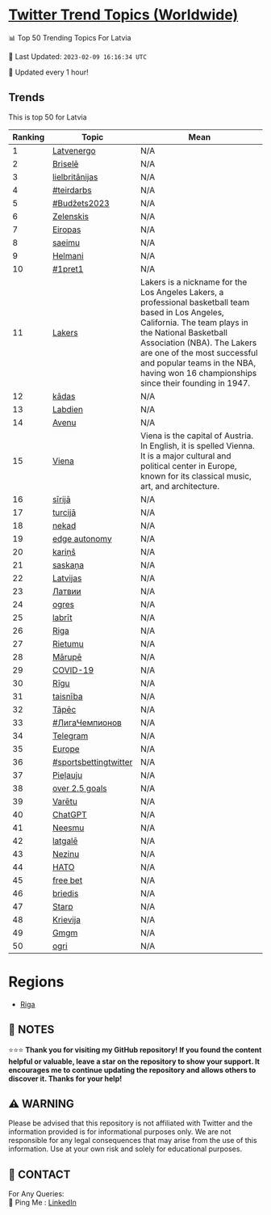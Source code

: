 [Twitter Trend Topics (Worldwide)](https://github.com/ErcinDedeoglu/Twitter-Trend-Topics)
==========


📊 Top 50 Trending Topics For Latvia

📆 Last Updated: `2023-02-09 16:16:34 UTC`

🔧 Updated every 1 hour!


## Trends

This is top 50 for Latvia

| Ranking | Topic | Mean |
| ------- | ------------ | ------------ |
| 1 | [Latvenergo](http://twitter.com/search?q=Latvenergo) | N/A |
| 2 | [Briselē](http://twitter.com/search?q=Brisel%c4%93) | N/A |
| 3 | [lielbritānijas](http://twitter.com/search?q=lielbrit%c4%81nijas) | N/A |
| 4 | [#teirdarbs](http://twitter.com/search?q=%23teirdarbs) | N/A |
| 5 | [#Budžets2023](http://twitter.com/search?q=%23Bud%c5%beets2023) | N/A |
| 6 | [Zelenskis](http://twitter.com/search?q=Zelenskis) | N/A |
| 7 | [Eiropas](http://twitter.com/search?q=Eiropas) | N/A |
| 8 | [saeimu](http://twitter.com/search?q=saeimu) | N/A |
| 9 | [Helmani](http://twitter.com/search?q=Helmani) | N/A |
| 10 | [#1pret1](http://twitter.com/search?q=%231pret1) | N/A |
| 11 | [Lakers](http://twitter.com/search?q=Lakers) | Lakers is a nickname for the Los Angeles Lakers, a professional basketball team based in Los Angeles, California. The team plays in the National Basketball Association (NBA). The Lakers are one of the most successful and popular teams in the NBA, having won 16 championships since their founding in 1947. |
| 12 | [kādas](http://twitter.com/search?q=k%c4%81das) | N/A |
| 13 | [Labdien](http://twitter.com/search?q=Labdien) | N/A |
| 14 | [Avenu](http://twitter.com/search?q=Avenu) | N/A |
| 15 | [Viena](http://twitter.com/search?q=Viena) | Viena is the capital of Austria. In English, it is spelled Vienna. It is a major cultural and political center in Europe, known for its classical music, art, and architecture. |
| 16 | [sīrijā](http://twitter.com/search?q=s%c4%abrij%c4%81) | N/A |
| 17 | [turcijā](http://twitter.com/search?q=turcij%c4%81) | N/A |
| 18 | [nekad](http://twitter.com/search?q=nekad) | N/A |
| 19 | [edge autonomy](http://twitter.com/search?q=edge+autonomy) | N/A |
| 20 | [kariņš](http://twitter.com/search?q=kari%c5%86%c5%a1) | N/A |
| 21 | [saskaņa](http://twitter.com/search?q=saska%c5%86a) | N/A |
| 22 | [Latvijas](http://twitter.com/search?q=Latvijas) | N/A |
| 23 | [Латвии](http://twitter.com/search?q=%d0%9b%d0%b0%d1%82%d0%b2%d0%b8%d0%b8) | N/A |
| 24 | [ogres](http://twitter.com/search?q=ogres) | N/A |
| 25 | [labrīt](http://twitter.com/search?q=labr%c4%abt) | N/A |
| 26 | [Riga](http://twitter.com/search?q=Riga) | N/A |
| 27 | [Rietumu](http://twitter.com/search?q=Rietumu) | N/A |
| 28 | [Mārupē](http://twitter.com/search?q=M%c4%81rup%c4%93) | N/A |
| 29 | [COVID-19](http://twitter.com/search?q=COVID-19) | N/A |
| 30 | [Rīgu](http://twitter.com/search?q=R%c4%abgu) | N/A |
| 31 | [taisnība](http://twitter.com/search?q=taisn%c4%abba) | N/A |
| 32 | [Tāpēc](http://twitter.com/search?q=T%c4%81p%c4%93c) | N/A |
| 33 | [#ЛигаЧемпионов](http://twitter.com/search?q=%23%d0%9b%d0%b8%d0%b3%d0%b0%d0%a7%d0%b5%d0%bc%d0%bf%d0%b8%d0%be%d0%bd%d0%be%d0%b2) | N/A |
| 34 | [Telegram](http://twitter.com/search?q=Telegram) | N/A |
| 35 | [Europe](http://twitter.com/search?q=Europe) | N/A |
| 36 | [#sportsbettingtwitter](http://twitter.com/search?q=%23sportsbettingtwitter) | N/A |
| 37 | [Pieļauju](http://twitter.com/search?q=Pie%c4%bcauju) | N/A |
| 38 | [over 2.5 goals](http://twitter.com/search?q=over+2.5+goals) | N/A |
| 39 | [Varētu](http://twitter.com/search?q=Var%c4%93tu) | N/A |
| 40 | [ChatGPT](http://twitter.com/search?q=ChatGPT) | N/A |
| 41 | [Neesmu](http://twitter.com/search?q=Neesmu) | N/A |
| 42 | [latgalē](http://twitter.com/search?q=latgal%c4%93) | N/A |
| 43 | [Nezinu](http://twitter.com/search?q=Nezinu) | N/A |
| 44 | [НАТО](http://twitter.com/search?q=%d0%9d%d0%90%d0%a2%d0%9e) | N/A |
| 45 | [free bet](http://twitter.com/search?q=free+bet) | N/A |
| 46 | [briedis](http://twitter.com/search?q=briedis) | N/A |
| 47 | [Starp](http://twitter.com/search?q=Starp) | N/A |
| 48 | [Krievija](http://twitter.com/search?q=Krievija) | N/A |
| 49 | [Gmgm](http://twitter.com/search?q=Gmgm) | N/A |
| 50 | [ogri](http://twitter.com/search?q=ogri) | N/A |



# Regions

* [Riga](</Latvia/Riga.md>)



## 📝 NOTES

⭐⭐⭐ **Thank you for visiting my GitHub repository! If you found the content helpful or valuable, leave a star on the repository to show your support. It encourages me to continue updating the repository and allows others to discover it. Thanks for your help!**


## ⚠️ WARNING

Please be advised that this repository is not affiliated with Twitter and the information provided is for informational purposes only. We are not responsible for any legal consequences that may arise from the use of this information. Use at your own risk and solely for educational purposes.


## 📨 CONTACT

 For Any Queries:  
            🏓 Ping Me : [LinkedIn](https://www.linkedin.com/in/ercindedeoglu/)

